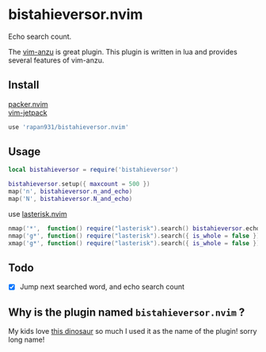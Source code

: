 # bistahieversor.nvim
Echo search count.

The [vim-anzu](https://github.com/osyo-manga/vim-anzu) is great plugin. This plugin is written in lua and provides several features of vim-anzu.

## Install

[packer.nvim](https://github.com/wbthomason/packer.nvim)  
[vim-jetpack](https://github.com/tani/vim-jetpack)

```lua
use 'rapan931/bistahieversor.nvim'
```

## Usage

```lua
local bistahieversor = require('bistahieversor')

bistahieversor.setup({ maxcount = 500 })
map('n', bistahieversor.n_and_echo)
map('N', bistahieversor.N_and_echo)
```

use [lasterisk.nvim](https://github.com/rapan931/lasterisk.nvim)

```lua
nmap('*',  function() require("lasterisk").search() bistahieversor.echo() end)
nmap('g*', function() require("lasterisk").search({ is_whole = false }) bistahieversor.echo() end)
xmap('g*', function() require("lasterisk").search({ is_whole = false }) bistahieversor.echo() end)
```
## Todo

- [x] Jump next searched word, and echo search count

## Why is the plugin named `bistahieversor.nvim` ?

My kids love [this dinosaur](https://en.wikipedia.org/wiki/Bistahieversor) so much I used it as the name of the plugin! sorry long name!
